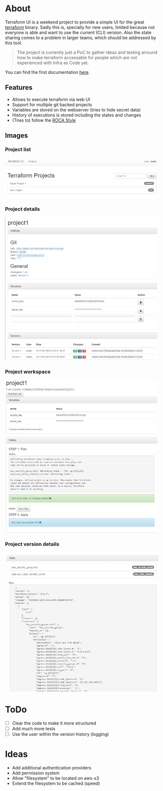 # About
Terraform UI is a weekend project to provide a simple UI for the great [terraform](terraform.io) binary. Sadly this is, specially for new users, limited because not everyone is able and want to use the current (CLI) version. Also the state sharing comes to a problem in larger teams, which should be addressed by this tool.

> The project is currently just a PoC to gather ideas and testing arround how to make terraform accessable for people which are not experienced with Infra as Code yet.

You can find the first documentation [here](/DOCUMENTATION.md).

## Features
- Allows to execute terraform via web UI
- Support for multiple git backed projects
- Variables are stored on the webserver (tries to hide secret data)
- History of executions is stored including the states and changes
- (Tries to) follow the [ROCA Style](http://roca-style.org/)

## Images
### Project list
![Projects](github_images/projects.png)  
### Project details
![Project details](github_images/details.png)
### Project workspace
![Project workspace](github_images/workspace.png)
### Project version details
![Project version](github_images/version.png)

# ToDo
- [ ] Clear the code to make it more structured
- [ ] Add much more tests
- [ ] Use the user within the version history (logging)

# Ideas
- Add additional authentication providers
- Add permission system
- Allow "filesystem" to be located on aws-s3
- Extend the filesystem to be cached (speed)
